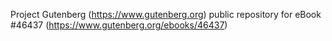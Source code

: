 Project Gutenberg (https://www.gutenberg.org) public repository for eBook #46437 (https://www.gutenberg.org/ebooks/46437)
